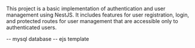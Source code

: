 This project is a basic implementation of authentication and user management using NestJS. It includes features for user registration, login, and protected routes for user management that are accessible only to authenticated users.

-- mysql database
-- ejs template
